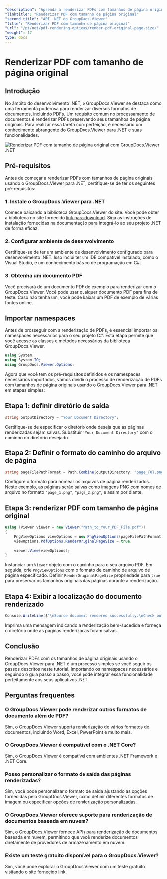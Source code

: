 ```yaml
---
"description": "Aprenda a renderizar PDFs com tamanhos de página originais usando o GroupDocs.Viewer para .NET. Siga nosso guia passo a passo e integre essa funcionalidade perfeitamente."
"linktitle": "Renderizar PDF com tamanho de página original"
"second_title": "API .NET do GroupDocs.Viewer"
"title": "Renderizar PDF com tamanho de página original"
"url": "/pt/net/pdf-rendering-options/render-pdf-original-page-size/"
"weight": 17
type: docs
---
```

# Renderizar PDF com tamanho de página original

## Introdução
No âmbito do desenvolvimento .NET, o GroupDocs.Viewer se destaca como uma ferramenta poderosa para renderizar diversos formatos de documentos, incluindo PDFs. Um requisito comum no processamento de documentos é renderizar PDFs preservando seus tamanhos de página originais. Para realizar essa tarefa com perfeição, é necessário um conhecimento abrangente do GroupDocs.Viewer para .NET e suas funcionalidades.

![Renderizar PDF com tamanho de página original com GroupDocs.Viewer .NET](/viewer/pdf-rendering-options/render-pdf-with-original-page-size.png)

## Pré-requisitos
Antes de começar a renderizar PDFs com tamanhos de página originais usando o GroupDocs.Viewer para .NET, certifique-se de ter os seguintes pré-requisitos:
### 1. Instale o GroupDocs.Viewer para .NET
Comece baixando a biblioteca GroupDocs.Viewer do site. Você pode obter a biblioteca no site fornecido [link para download](https://releases.groupdocs.com/viewer/net/). Siga as instruções de instalação fornecidas na documentação para integrá-lo ao seu projeto .NET de forma eficaz.
### 2. Configurar ambiente de desenvolvimento
Certifique-se de ter um ambiente de desenvolvimento configurado para desenvolvimento .NET. Isso inclui ter um IDE compatível instalado, como o Visual Studio, e um conhecimento básico de programação em C#.
### 3. Obtenha um documento PDF
Você precisará de um documento PDF de exemplo para renderizar com o GroupDocs.Viewer. Você pode usar qualquer documento PDF para fins de teste. Caso não tenha um, você pode baixar um PDF de exemplo de várias fontes online.

## Importar namespaces
Antes de prosseguir com a renderização de PDFs, é essencial importar os namespaces necessários para o seu projeto C#. Esta etapa permite que você acesse as classes e métodos necessários da biblioteca GroupDocs.Viewer.

```csharp
using System;
using System.IO;
using GroupDocs.Viewer.Options;
```

Agora que você tem os pré-requisitos definidos e os namespaces necessários importados, vamos dividir o processo de renderização de PDFs com tamanhos de página originais usando o GroupDocs.Viewer para .NET em etapas simples:
## Etapa 1: definir diretório de saída
```csharp
string outputDirectory = "Your Document Directory";
```
Certifique-se de especificar o diretório onde deseja que as páginas renderizadas sejam salvas. Substituir `"Your Document Directory"` com o caminho do diretório desejado.
## Etapa 2: Definir o formato do caminho do arquivo de página
```csharp
string pageFilePathFormat = Path.Combine(outputDirectory, "page_{0}.png");
```
Configure o formato para nomear os arquivos de página renderizados. Neste exemplo, as páginas serão salvas como imagens PNG com nomes de arquivo no formato `"page_1.png"`, `"page_2.png"`, e assim por diante.
## Etapa 3: renderizar PDF com tamanho de página original
```csharp
using (Viewer viewer = new Viewer("Path_to_Your_PDF_File.pdf"))
{
    PngViewOptions viewOptions = new PngViewOptions(pageFilePathFormat);
    viewOptions.PdfOptions.RenderOriginalPageSize = true;
    
    viewer.View(viewOptions);
}
```
Instanciar um `Viewer` objeto com o caminho para o seu arquivo PDF. Em seguida, crie `PngViewOptions` com o formato de caminho de arquivo de página especificado. Definir `RenderOriginalPageSize` propriedade para `true` para preservar os tamanhos originais das páginas durante a renderização.
## Etapa 4: Exibir a localização do documento renderizado
```csharp
Console.WriteLine($"\nSource document rendered successfully.\nCheck output in {outputDirectory}.");
```
Imprima uma mensagem indicando a renderização bem-sucedida e forneça o diretório onde as páginas renderizadas foram salvas.

## Conclusão
Renderizar PDFs com os tamanhos de página originais usando o GroupDocs.Viewer para .NET é um processo simples se você seguir os passos descritos neste tutorial. Importando os namespaces necessários e seguindo o guia passo a passo, você pode integrar essa funcionalidade perfeitamente aos seus aplicativos .NET.
## Perguntas frequentes
### O GroupDocs.Viewer pode renderizar outros formatos de documento além de PDF?
Sim, o GroupDocs.Viewer suporta renderização de vários formatos de documentos, incluindo Word, Excel, PowerPoint e muito mais.
### O GroupDocs.Viewer é compatível com o .NET Core?
Sim, o GroupDocs.Viewer é compatível com ambientes .NET Framework e .NET Core.
### Posso personalizar o formato de saída das páginas renderizadas?
Sim, você pode personalizar o formato de saída ajustando as opções fornecidas pelo GroupDocs.Viewer, como definir diferentes formatos de imagem ou especificar opções de renderização personalizadas.
### O GroupDocs.Viewer oferece suporte para renderização de documentos baseada em nuvem?
Sim, o GroupDocs.Viewer fornece APIs para renderização de documentos baseada em nuvem, permitindo que você renderize documentos diretamente de provedores de armazenamento em nuvem.
### Existe um teste gratuito disponível para o GroupDocs.Viewer?
Sim, você pode explorar o GroupDocs.Viewer com um teste gratuito visitando o site fornecido [link](https://releases.groupdocs.com/).
